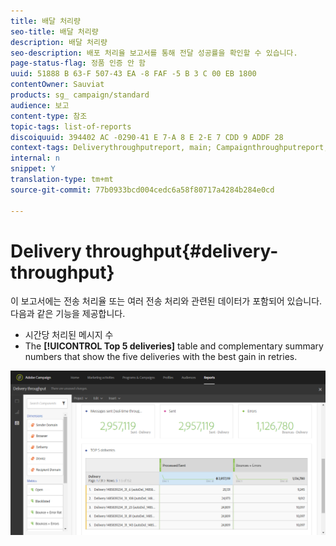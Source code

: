 ```yaml
---
title: 배달 처리량
seo-title: 배달 처리량
description: 배달 처리량
seo-description: 배포 처리율 보고서를 통해 전달 성공률을 확인할 수 있습니다.
page-status-flag: 정품 인증 안 함
uuid: 51888 B 63-F 507-43 EA -8 FAF -5 B 3 C 00 EB 1800
contentOwner: Sauviat
products: sg_ campaign/standard
audience: 보고
content-type: 참조
topic-tags: list-of-reports
discoiquuid: 394402 AC -0290-41 E 7-A 8 E 2-E 7 CDD 9 ADDF 28
context-tags: Deliverythroughputreport, main; Campaignthroughputreport, main; Programthroughputreport, main
internal: n
snippet: Y
translation-type: tm+mt
source-git-commit: 77b0933bcd004cedc6a58f80717a4284b284e0cd

---
```



# Delivery throughput{#delivery-throughput}

이 보고서에는 전송 처리율 또는 여러 전송 처리와 관련된 데이터가 포함되어 있습니다. 다음과 같은 기능을 제공합니다.

* 시간당 처리된 메시지 수
* The **[!UICONTROL Top 5 deliveries]** table and complementary summary numbers that show the five deliveries with the best gain in retries.

![](assets/delivery_reports_1.png)

